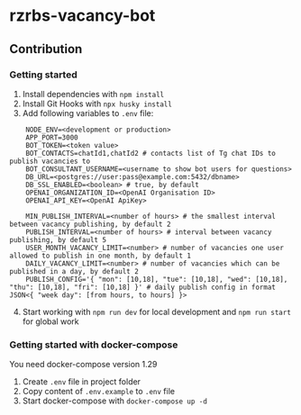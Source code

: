 # rzrbs-vacancy-bot

## Contribution

### Getting started

1. Install dependencies with `npm install`
2. Install Git Hooks with `npx husky install`
3. Add following variables to `.env` file:

```
    NODE_ENV=<development or production>
    APP_PORT=3000
    BOT_TOKEN=<token value>
    BOT_CONTACTS=chatId1,chatId2 # contacts list of Tg chat IDs to publish vacancies to
    BOT_CONSULTANT_USERNAME=<username to show bot users for questions>
    DB_URL=<postgres://user:pass@example.com:5432/dbname>
    DB_SSL_ENABLED=<boolean> # true, by default
    OPENAI_ORGANIZATION_ID=<OpenAI Organisation ID>
    OPENAI_API_KEY=<OpenAI ApiKey>

    MIN_PUBLISH_INTERVAL=<number of hours> # the smallest interval between vacancy publishing, by default 2
    PUBLISH_INTERVAL=<number of hours> # interval between vacancy publishing, by default 5
    USER_MONTH_VACANCY_LIMIT=<number> # number of vacancies one user allowed to publish in one month, by default 1
    DAILY_VACANCY_LIMIT=<number> # number of vacancies which can be published in a day, by default 2
    PUBLISH_CONFIG='{ "mon": [10,18], "tue": [10,18], "wed": [10,18], "thu": [10,18], "fri": [10,18] }' # daily publish config in format JSON<{ "week day": [from hours, to hours] }>
```

4. Start working with `npm run dev` for local development and `npm run start` for global work

### Getting started with docker-compose

You need docker-compose version 1.29

1. Create `.env` file in project folder
2. Copy content of `.env.example` to `.env` file
3. Start docker-compose with `docker-compose up -d`
